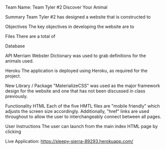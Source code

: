 Team Name: Team Tyler #2
Discover Your Animal

Summary
Team Tyler #2 has designed a website that is constructed to 

Objectives
The key objectives in developing the website are to 

Files
There are a total of 

Database


API
Merriam Webster Dictionary was used to grab definitions for the animals used. 

Heroku
The application is deployed using Heroku, as required for the project. 

New Library / Package
"MaterializeCSS" was used as the major framework design for the website and one that has not been discussed in class previously. 

Functionality
HTML Each of the five HMTL files are "mobile friendly" which adjusts the screen size accordingly. Additionally, "href" links are used throughout to allow the user to interchangeably connect between all pages. 

User Instructions
The user can launch from the main index HTML page by clicking 

Live Application: https://sleepy-sierra-89293.herokuapp.com/
